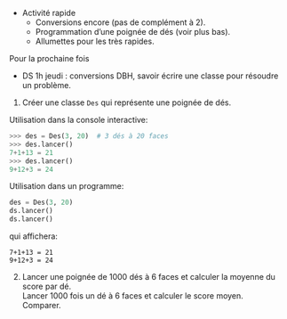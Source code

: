 * Activité rapide
  * Conversions encore (pas de complément à 2).
  * Programmation d’une poignée de dés (voir plus bas).
  * Allumettes pour les très rapides.

Pour la prochaine fois

* DS 1h jeudi : conversions DBH, savoir écrire une classe pour résoudre un
  problème.

1) Créer une classe `Des` qui représente une poignée de dés.

Utilisation dans la console interactive:

```python
>>> des = Des(3, 20)  # 3 dés à 20 faces
>>> des.lancer()
7+1+13 = 21
>>> des.lancer()
9+12+3 = 24
```

Utilisation dans un programme:

```python
des = Des(3, 20)
ds.lancer()
ds.lancer()
```

qui affichera:

```
7+1+13 = 21
9+12+3 = 24
```

2) Lancer une poignée de 1000 dés à 6 faces et calculer la moyenne du score par dé.  
Lancer 1000 fois un dé à 6 faces et calculer le score moyen.  
Comparer.
